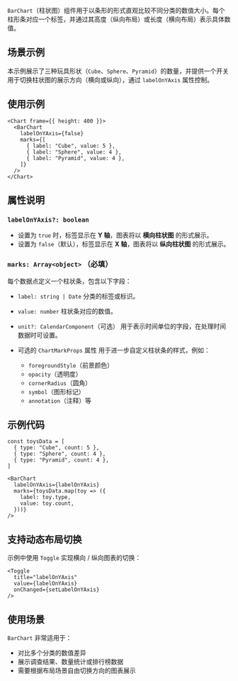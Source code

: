 `BarChart`（柱状图）组件用于以条形的形式直观比较不同分类的数值大小。每个柱形条对应一个标签，并通过其高度（纵向布局）或长度（横向布局）表示具体数值。

## 场景示例

本示例展示了三种玩具形状（`Cube`、`Sphere`、`Pyramid`）的数量，并提供一个开关用于切换柱状图的展示方向（横向或纵向），通过 `labelOnYAxis` 属性控制。

## 使用示例

```tsx
<Chart frame={{ height: 400 }}>
  <BarChart
    labelOnYAxis={false}
    marks={[
      { label: "Cube", value: 5 },
      { label: "Sphere", value: 4 },
      { label: "Pyramid", value: 4 },
    ]}
  />
</Chart>
```

## 属性说明

### `labelOnYAxis?: boolean`

* 设置为 `true` 时，标签显示在 **Y 轴**，图表将以 **横向柱状图** 的形式展示。
* 设置为 `false`（默认），标签显示在 **X 轴**，图表将以 **纵向柱状图** 的形式展示。

### `marks: Array<object>` **（必填）**

每个数据点定义一个柱状条，包含以下字段：

* `label: string | Date`
  分类的标签或标识。

* `value: number`
  柱状条对应的数值。

* `unit?: CalendarComponent`（可选）
  用于表示时间单位的字段，在处理时间数据时可设置。

* 可选的 `ChartMarkProps` 属性
  用于进一步自定义柱状条的样式，例如：

  * `foregroundStyle`（前景颜色）
  * `opacity`（透明度）
  * `cornerRadius`（圆角）
  * `symbol`（图形标记）
  * `annotation`（注释）等

## 示例代码

```tsx
const toysData = [
  { type: "Cube", count: 5 },
  { type: "Sphere", count: 4 },
  { type: "Pyramid", count: 4 },
]

<BarChart
  labelOnYAxis={labelOnYAxis}
  marks={toysData.map(toy => ({
    label: toy.type,
    value: toy.count,
  }))}
/>
```

## 支持动态布局切换

示例中使用 `Toggle` 实现横向 / 纵向图表的切换：

```tsx
<Toggle
  title="labelOnYAxis"
  value={labelOnYAxis}
  onChanged={setLabelOnYAxis}
/>
```

## 使用场景

`BarChart` 非常适用于：

* 对比多个分类的数值差异
* 展示调查结果、数量统计或排行榜数据
* 需要根据布局场景自由切换方向的图表展示
